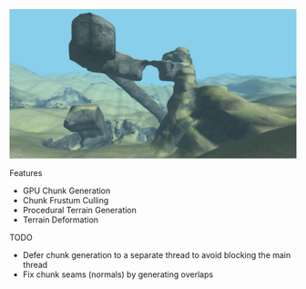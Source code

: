 ![Marching Cubes Terrain](https://github.com/Is-Nerens/Marching-Cubes-Terrain/blob/main/Marching%20Cubes%20Terrain%20Image.jpg)

Features
- GPU Chunk Generation
- Chunk Frustum Culling
- Procedural Terrain Generation
- Terrain Deformation

TODO
- Defer chunk generation to a separate thread to avoid blocking the main thread
- Fix chunk seams (normals) by generating overlaps

